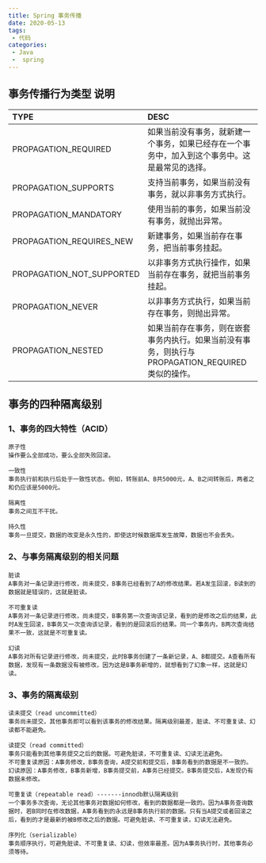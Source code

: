 ```yaml
---
title: Spring 事务传播
date: 2020-05-13
tags:
 - 代码
categories:
 - Java
 -  spring
---
```


## 事务传播行为类型	说明
TYPE | DESC
:----  | :----
PROPAGATION_REQUIRED | 如果当前没有事务，就新建一个事务，如果已经存在一个事务中，加入到这个事务中。这是最常见的选择。
PROPAGATION_SUPPORTS | 支持当前事务，如果当前没有事务，就以非事务方式执行。
PROPAGATION_MANDATORY | 使用当前的事务，如果当前没有事务，就抛出异常。
PROPAGATION_REQUIRES_NEW | 新建事务，如果当前存在事务，把当前事务挂起。
PROPAGATION_NOT_SUPPORTED | 以非事务方式执行操作，如果当前存在事务，就把当前事务挂起。
PROPAGATION_NEVER | 以非事务方式执行，如果当前存在事务，则抛出异常。
PROPAGATION_NESTED | 如果当前存在事务，则在嵌套事务内执行。如果当前没有事务，则执行与PROPAGATION_REQUIRED类似的操作。

## 事务的四种隔离级别

### 1、事务的四大特性（ACID）
    原子性
    操作要么全部成功，要么全部失败回滚。
    
    一致性
    事务执行前和执行后处于一致性状态。例如，转账前A、B共5000元，A、B之间转账后，两者之和仍应该是5000元。
    
    隔离性
    事务之间互不干扰。
    
    持久性
    事务一旦提交，数据的改变是永久性的，即使这时候数据库发生故障，数据也不会丢失。


### 2、与事务隔离级别的相关问题
    脏读
    A事务对一条记录进行修改，尚未提交，B事务已经看到了A的修改结果。若A发生回滚，B读到的数据就是错误的，这就是脏读。
    
    不可重复读
    A事务对一条记录进行修改，尚未提交，B事务第一次查询该记录，看到的是修改之后的结果，此时A发生回滚，B事务又一次查询该记录，看到的是回滚后的结果。同一个事务内，B两次查询结果不一致，这就是不可重复读。
    
    幻读
    A事务对所有记录进行修改，尚未提交，此时B事务创建了一条新记录，A、B都提交。A查看所有数据，发现有一条数据没有被修改，因为这是B事务新增的，就想看到了幻象一样，这就是幻读。


### 3、事务的隔离级别
    读未提交（read uncommitted）
    事务尚未提交，其他事务即可以看到该事务的修改结果。隔离级别最差，脏读、不可重复读、幻读都不能避免。
    
    读提交（read committed）
    事务只能看到其他事务提交之后的数据。可避免脏读，不可重复读、幻读无法避免。
    不可重复读原因：A事务修改，B事务查询，A提交前和提交后，B事务看到的数据是不一致的。
    幻读原因：A事务修改，B事务新增，B事务提交前，A事务已经提交。B事务提交后，A发现仍有数据未修改。
    
    可重复读（repeatable read）-------innodb默认隔离级别
    一个事务多次查询，无论其他事务对数据如何修改，看到的数据都是一致的。因为A事务查询数据时，若B同时在修改数据，A事务看到的永远是B事务执行前的数据。只有当A提交或者回滚之后，看到的才是最新的被B修改之后的数据。可避免脏读、不可重复读，幻读无法避免。
    
    序列化（serializable）
    事务顺序执行，可避免脏读、不可重复读、幻读，但效率最差。因为A事务执行时，其他事务必须等待。